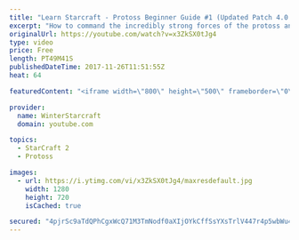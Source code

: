 ```yaml
---
title: "Learn Starcraft - Protoss Beginner Guide #1 (Updated Patch 4.0 FREE TO PLAY)"
excerpt: "How to command the incredibly strong forces of the protoss and cover weaknesses against the other inferior races. Updated for patch 4.0! This guide is not intended for COMPLETELY new players, but those who have played several games/campaign missions and grasp the very basics."
originalUrl: https://youtube.com/watch?v=x3ZkSX0tJg4
type: video
price: Free
length: PT49M41S
publishedDateTime: 2017-11-26T11:51:55Z
heat: 64

featuredContent: "<iframe width=\"800\" height=\"500\" frameborder=\"0\" src=\"https://www.youtube.com/embed/x3ZkSX0tJg4\" allow=\"accelerometer; autoplay; encrypted-media; gyroscope; picture-in-picture\" allowfullscreen></iframe>"

provider:
  name: WinterStarcraft
  domain: youtube.com

topics:
  - StarCraft 2
  - Protoss

images:
  - url: https://i.ytimg.com/vi/x3ZkSX0tJg4/maxresdefault.jpg
    width: 1280
    height: 720
    isCached: true

secured: "4pjrSc9aTdQPhCgxWcQ71M3TmNodf0aXIjOYkCffSsYXsTrlV447r4p5wbWu4WKhbhbKEtD1edPcWuoqC7K7XT8kZj8sMqK9Ufnxb7tysa9Mcn12pY2gEYLPGpGus3Kx+Yw3jsfFSS0hqhr7BiA4QMguMdJM2kVQsLCB4yvJU8ZvLm+vq9m9imUN/t9zYNCgieFFWFlP8b0K64U4V+zFQqKzJVyDIKfIBHNP5almkVmmvwuvacgPdtwxyzjaFSSKRB76d1VgAmCqxVbPDuxbugFhA8a443BAEfSnWYFiRXtZSn/7Rb2kHaMe112nF6eMethgO8lo+IRhLAYvDV5zyB7J96qujbakkQT6a4tRI8AQxwTX2/NRXxZyBugT9mpQWyc6qbBOvOajCv1r4k+8l06r6rEP5YfEcH25i6YXKvPaI6rMXRcmDK5NMFibVEix;2fW0pLHwIyWsLe4Upz8otQ=="
---
```


